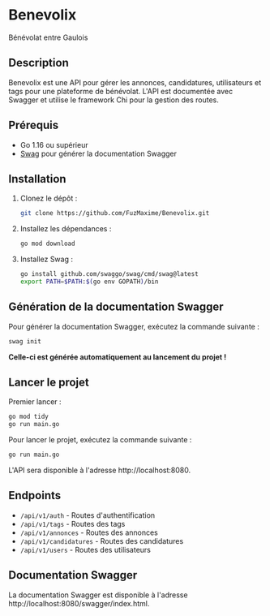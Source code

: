 # Benevolix

Bénévolat entre Gaulois

## Description

Benevolix est une API pour gérer les annonces, candidatures, utilisateurs et tags pour une plateforme de bénévolat. L'API est documentée avec Swagger et utilise le framework Chi pour la gestion des routes.

## Prérequis

- Go 1.16 ou supérieur
- [Swag](https://github.com/swaggo/swag) pour générer la documentation Swagger

## Installation

1. Clonez le dépôt :

   ```sh
   git clone https://github.com/FuzMaxime/Benevolix.git
   ```

2. Installez les dépendances :

   ```sh
   go mod download
   ```

3. Installez Swag :
   ```sh
   go install github.com/swaggo/swag/cmd/swag@latest
   export PATH=$PATH:$(go env GOPATH)/bin
   ```

## Génération de la documentation Swagger

Pour générer la documentation Swagger, exécutez la commande suivante :

```sh
swag init
```

**Celle-ci est générée automatiquement au lancement du projet !**

## Lancer le projet

Premier lancer :

```sh
go mod tidy
go run main.go
```

Pour lancer le projet, exécutez la commande suivante :

```sh
go run main.go
```

L'API sera disponible à l'adresse http://localhost:8080.

## Endpoints

- `/api/v1/auth` - Routes d'authentification
- `/api/v1/tags` - Routes des tags
- `/api/v1/annonces` - Routes des annonces
- `/api/v1/candidatures` - Routes des candidatures
- `/api/v1/users` - Routes des utilisateurs

## Documentation Swagger

La documentation Swagger est disponible à l'adresse http://localhost:8080/swagger/index.html.
